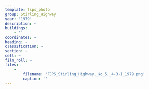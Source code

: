 ```yaml
---
template: fsps_photo
group: Stirling_Highway
year: '1979'
description: ~
buildings:
    - ''
coordinates: ~
heading: ~
classification: ~
section: ~
cell: ~
film_roll: ~
files:
    -
        filename: 'FSPS_Stirling_Highway,_No_5,_4-3-I_1979.png'
        caption: ''
---
```

